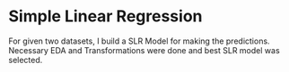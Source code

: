 # Simple Linear Regression 
For given two datasets, I build a SLR Model for making the predictions. Necessary EDA and Transformations were done and best SLR model was selected.
